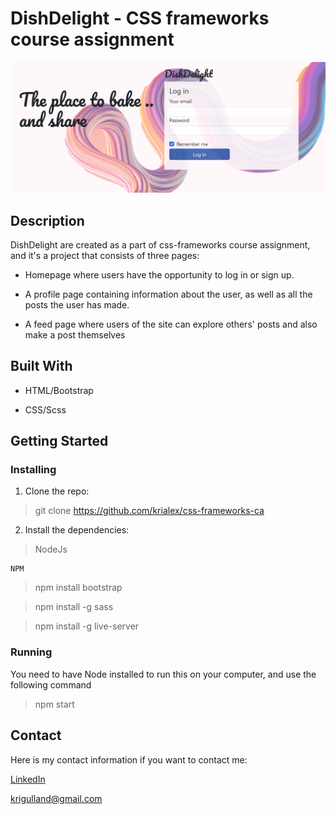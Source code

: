 # DishDelight - CSS frameworks course assignment

![Screenshot of the home page of the site](/img/ScreenshotReadme.png "The home page")

## Description

DishDelight are created as a part of css-frameworks course assignment, and it's a project that consists of three pages:

- Homepage where users have the opportunity to log in or sign up.

- A profile page containing information about the user, as well as all the posts the user has made.

- A feed page where users of the site can explore others' posts and also make a post themselves

## Built With

- HTML/Bootstrap

- CSS/Scss

## Getting Started

### Installing

1. Clone the repo:

> git clone https://github.com/krialex/css-frameworks-ca

2. Install the dependencies:

> NodeJs

```
NPM
```

> npm install bootstrap

> npm install -g sass

> npm install -g live-server

### Running

You need to have Node installed to run this on your computer, and use the following command

> npm start

## Contact

Here is my contact information if you want to contact me:

[LinkedIn](https://www.linkedin.com/feed/?trk=guest_homepage-basic_nav-header-signin "KristineAlexandersen profile")

<krigulland@gmail.com>
